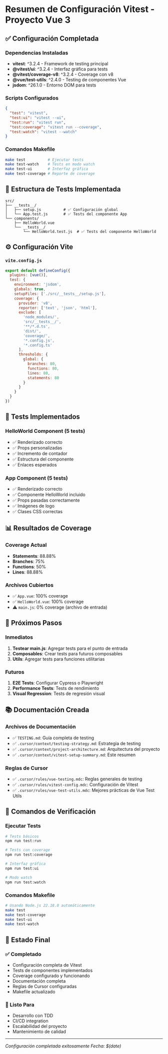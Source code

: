 # Resumen de Configuración Vitest - Proyecto Vue 3

## ✅ Configuración Completada

### Dependencias Instaladas
- **vitest**: ^3.2.4 - Framework de testing principal
- **@vitest/ui**: ^3.2.4 - Interfaz gráfica para tests
- **@vitest/coverage-v8**: ^3.2.4 - Coverage con v8
- **@vue/test-utils**: ^2.4.0 - Testing de componentes Vue
- **jsdom**: ^26.1.0 - Entorno DOM para tests

### Scripts Configurados
```json
{
  "test": "vitest",
  "test:ui": "vitest --ui", 
  "test:run": "vitest run",
  "test:coverage": "vitest run --coverage",
  "test:watch": "vitest --watch"
}
```

### Comandos Makefile
```bash
make test          # Ejecutar tests
make test-watch    # Tests en modo watch
make test-ui       # Interfaz gráfica
make test-coverage # Reporte de coverage
```

## 📁 Estructura de Tests Implementada

```
src/
├── __tests__/
│   ├── setup.js          # ✅ Configuración global
│   └── App.test.js       # ✅ Tests del componente App
└── components/
    ├── HelloWorld.vue
    └── __tests__/
        └── HelloWorld.test.js  # ✅ Tests del componente HelloWorld
```

## ⚙️ Configuración Vite

### `vite.config.js`
```javascript
export default defineConfig({
  plugins: [vue()],
  test: {
    environment: 'jsdom',
    globals: true,
    setupFiles: ['./src/__tests__/setup.js'],
    coverage: {
      provider: 'v8',
      reporter: ['text', 'json', 'html'],
      exclude: [
        'node_modules/',
        'src/__tests__/',
        '**/*.d.ts',
        'dist/',
        'coverage/',
        '*.config.js',
        '*.config.ts'
      ],
      thresholds: {
        global: {
          branches: 80,
          functions: 80,
          lines: 80,
          statements: 80
        }
      }
    }
  }
})
```

## 🧪 Tests Implementados

### HelloWorld Component (5 tests)
- ✅ Renderizado correcto
- ✅ Props personalizadas
- ✅ Incremento de contador
- ✅ Estructura del componente
- ✅ Enlaces esperados

### App Component (5 tests)
- ✅ Renderizado correcto
- ✅ Componente HelloWorld incluido
- ✅ Props pasadas correctamente
- ✅ Imágenes de logo
- ✅ Clases CSS correctas

## 📊 Resultados de Coverage

### Coverage Actual
- **Statements**: 88.88%
- **Branches**: 75%
- **Functions**: 50%
- **Lines**: 88.88%

### Archivos Cubiertos
- ✅ `App.vue`: 100% coverage
- ✅ `HelloWorld.vue`: 100% coverage
- ⚠️ `main.js`: 0% coverage (archivo de entrada)

## 🎯 Próximos Pasos

### Inmediatos
1. **Testear main.js**: Agregar tests para el punto de entrada
2. **Composables**: Crear tests para futuros composables
3. **Utils**: Agregar tests para funciones utilitarias

### Futuros
1. **E2E Tests**: Configurar Cypress o Playwright
2. **Performance Tests**: Tests de rendimiento
3. **Visual Regression**: Tests de regresión visual

## 📚 Documentación Creada

### Archivos de Documentación
- ✅ `TESTING.md`: Guía completa de testing
- ✅ `.cursor/context/testing-strategy.md`: Estrategia de testing
- ✅ `.cursor/context/project-architecture.md`: Arquitectura del proyecto
- ✅ `.cursor/context/vitest-setup-summary.md`: Este resumen

### Reglas de Cursor
- ✅ `.cursor/rules/vue-testing.mdc`: Reglas generales de testing
- ✅ `.cursor/rules/vitest-config.mdc`: Configuración de Vitest
- ✅ `.cursor/rules/vue-test-utils.mdc`: Mejores prácticas de Vue Test Utils

## 🔧 Comandos de Verificación

### Ejecutar Tests
```bash
# Tests básicos
npm run test:run

# Tests con coverage
npm run test:coverage

# Interfaz gráfica
npm run test:ui

# Modo watch
npm run test:watch
```

### Comandos Makefile
```bash
# Usando Node.js 22.18.0 automáticamente
make test
make test-coverage
make test-ui
make test-watch
```

## 🎉 Estado Final

### ✅ Completado
- Configuración completa de Vitest
- Tests de componentes implementados
- Coverage configurado y funcionando
- Documentación completa
- Reglas de Cursor configuradas
- Makefile actualizado

### 🚀 Listo Para
- Desarrollo con TDD
- CI/CD integration
- Escalabilidad del proyecto
- Mantenimiento de calidad

---

*Configuración completada exitosamente*
*Fecha: $(date)*
